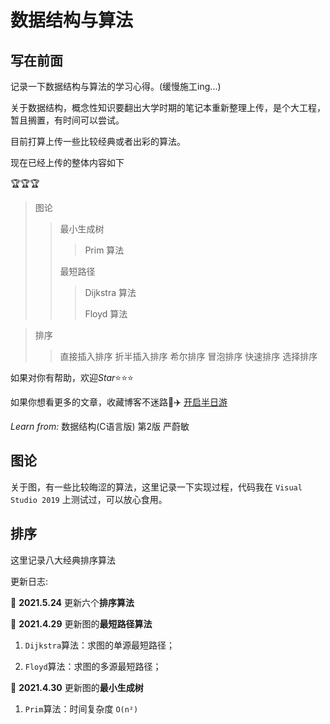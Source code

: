# 数据结构与算法
## 写在前面

记录一下数据结构与算法的学习心得。(缓慢施工ing...)



关于数据结构，概念性知识要翻出大学时期的笔记本重新整理上传，是个大工程，暂且搁置，有时间可以尝试。



目前打算上传一些比较经典或者出彩的算法。

现在已经上传的整体内容如下

:trophy::trophy::trophy:

> 图论
>
> > 最小生成树
> >
> > > Prim 算法
> >
> > 最短路径
> >
> > > Dijkstra 算法
> > >
> > > Floyd 算法

> 排序
>
> > 直接插入排序
> > 折半插入排序
> > 希尔排序
> > 冒泡排序
> > 快速排序
> > 选择排序

如果对你有帮助，欢迎*Star*:star::star::star:

如果你想看更多的文章，收藏博客不迷路:rocket::airplane: [开启半日游](https://au-c.github.io/Blog/)



*Learn from:*  数据结构(C语言版) 第2版 严蔚敏

## 图论

关于图，有一些比较晦涩的算法，这里记录一下实现过程，代码我在 `Visual Studio 2019` 上测试过，可以放心食用。

## 排序

这里记录八大经典排序算法

更新日志:

:green_apple: **2021.5.24** 更新六个**排序算法**

:watermelon: **2021.4.29** 更新图的**最短路径算法**

1. `Dijkstra`算法：求图的单源最短路径；

2. `Floyd`算法：求图的多源最短路径；

:kiwi_fruit: **2021.4.30** 更新图的**最小生成树**

1. `Prim`算法：时间复杂度 `O(n²)`

